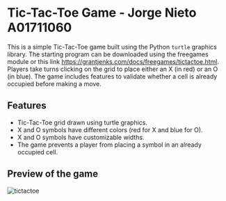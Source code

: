# Tic-Tac-Toe Game - Jorge Nieto A01711060

This is a simple Tic-Tac-Toe game built using the Python `turtle` graphics library. 
The starting program can be downloaded using the freegames module or this link https://grantjenks.com/docs/freegames/tictactoe.html.
Players take turns clicking on the grid to place either an X (in red) or an O (in blue). The game includes features to validate whether a cell is already occupied before making a move.

## Features

- Tic-Tac-Toe grid drawn using turtle graphics.
- X and O symbols have different colors (red for X and blue for O).
- X and O symbols have customizable widths.
- The game prevents a player from placing a symbol in an already occupied cell.

## Preview of the game

![tictactoe](https://github.com/user-attachments/assets/8e6c6df9-943c-4835-8b78-57f5ba6f49e0)

